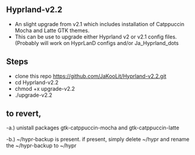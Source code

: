 ## Hyprland-v2.2
- An slight upgrade from v2.1 which includes installation of Catppuccin Mocha and Latte GTK themes. 
- This can be use to upgrade either Hyprland v2 or v2.1 config files. (Probably will work on HyprLanD configs and/or Ja_Hyprland_dots


## Steps
- clone this repo https://github.com/JaKooLit/Hyprland-v2.2.git
- cd Hyprland-v2.2
- chmod +x upgrade-v2.2
- ./upgrade-v2.2



## to revert, 

-a.) unistall packages gtk-catppuccin-mocha and gtk-catppuccin-latte 

-b.) ~/hypr-backup is present. if present, simply delete ~/hypr and rename the ~/hypr-backup to ~/hypr
